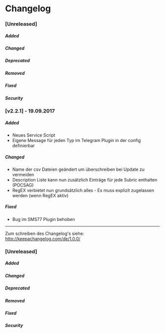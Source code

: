 # Changelog

### __[Unreleased]__
##### Added
##### Changed
##### Deprecated
##### Removed
##### Fixed
##### Security


### __[v2.2.1]__ - 19.09.2017
##### Added
- Neues Service Script
- Eigene Message für jeden Typ im Telegram Plugin in der config definierbar

##### Changed
- Name der csv Dateien geändert um überschreiben bei Update zu vermeiden
- Description Liste kann nun zusätzlich Einträge für jede Subric enthalten (POCSAG)
- RegEX verbietet nun grundsätzlich alles - Es muss explizit zugelassen werden (wenn RegEX aktiv)

##### Fixed
- Bug im SMS77 Plugin behoben


----------------------------


Zum schreiben des Changelog's siehe:
http://keepachangelog.com/de/1.0.0/

### __[Unreleased]__
##### Added
##### Changed
##### Deprecated
##### Removed
##### Fixed
##### Security
